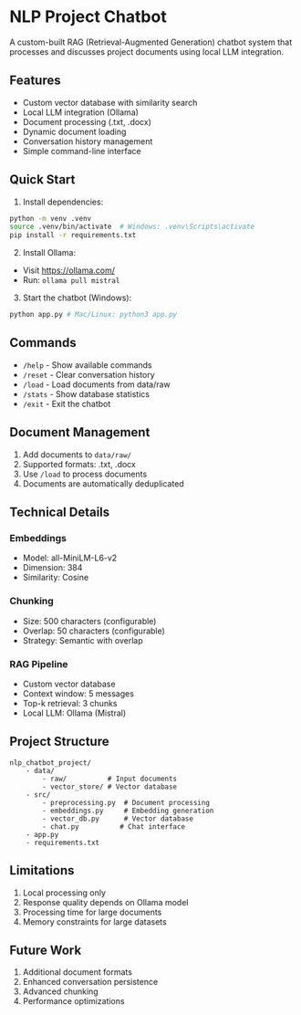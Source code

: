 # NLP Project Chatbot

A custom-built RAG (Retrieval-Augmented Generation) chatbot system that processes and discusses project documents using local LLM integration.

## Features

- Custom vector database with similarity search
- Local LLM integration (Ollama)
- Document processing (.txt, .docx)
- Dynamic document loading
- Conversation history management
- Simple command-line interface

## Quick Start

1. Install dependencies:
```bash
python -m venv .venv
source .venv/bin/activate  # Windows: .venv\Scripts\activate
pip install -r requirements.txt
```

2. Install Ollama:
- Visit https://ollama.com/
- Run: `ollama pull mistral`

3. Start the chatbot (Windows):
```bash
python app.py # Mac/Linux: python3 app.py
```

## Commands

- `/help`  - Show available commands
- `/reset` - Clear conversation history
- `/load`  - Load documents from data/raw
- `/stats` - Show database statistics
- `/exit`  - Exit the chatbot

## Document Management

1. Add documents to `data/raw/`
2. Supported formats: .txt, .docx
3. Use `/load` to process documents
4. Documents are automatically deduplicated

## Technical Details

### Embeddings
- Model: all-MiniLM-L6-v2
- Dimension: 384
- Similarity: Cosine

### Chunking
- Size: 500 characters (configurable)
- Overlap: 50 characters (configurable)
- Strategy: Semantic with overlap

### RAG Pipeline
- Custom vector database
- Context window: 5 messages
- Top-k retrieval: 3 chunks
- Local LLM: Ollama (Mistral)

## Project Structure

```
nlp_chatbot_project/
    - data/
        - raw/          # Input documents
        - vector_store/ # Vector database
    - src/
        - preprocessing.py  # Document processing
        - embeddings.py     # Embedding generation
        - vector_db.py      # Vector database
        - chat.py          # Chat interface
    - app.py
    - requirements.txt
```

## Limitations

1. Local processing only
2. Response quality depends on Ollama model
3. Processing time for large documents
4. Memory constraints for large datasets

## Future Work

1. Additional document formats
2. Enhanced conversation persistence
3. Advanced chunking
4. Performance optimizations 
